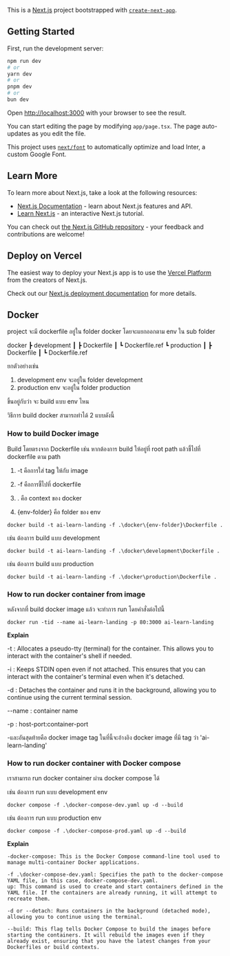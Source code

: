 This is a [Next.js](https://nextjs.org/) project bootstrapped with [`create-next-app`](https://github.com/vercel/next.js/tree/canary/packages/create-next-app).

## Getting Started

First, run the development server:

```bash
npm run dev
# or
yarn dev
# or
pnpm dev
# or
bun dev
```

Open [http://localhost:3000](http://localhost:3000) with your browser to see the result.

You can start editing the page by modifying `app/page.tsx`. The page auto-updates as you edit the file.

This project uses [`next/font`](https://nextjs.org/docs/basic-features/font-optimization) to automatically optimize and load Inter, a custom Google Font.

## Learn More

To learn more about Next.js, take a look at the following resources:

-   [Next.js Documentation](https://nextjs.org/docs) - learn about Next.js features and API.
-   [Learn Next.js](https://nextjs.org/learn) - an interactive Next.js tutorial.

You can check out [the Next.js GitHub repository](https://github.com/vercel/next.js/) - your feedback and contributions are welcome!

## Deploy on Vercel

The easiest way to deploy your Next.js app is to use the [Vercel Platform](https://vercel.com/new?utm_medium=default-template&filter=next.js&utm_source=create-next-app&utm_campaign=create-next-app-readme) from the creators of Next.js.

Check out our [Next.js deployment documentation](https://nextjs.org/docs/deployment) for more details.

## Docker

project จะมี dockerfile อยู่ใน folder docker โดยจะแยกออกตาม env ใน sub folder

docker
 ┣ development
 ┃ ┣ Dockerfile
 ┃ ┗ Dockerfile.ref
 ┗ production
 ┃ ┣ Dockerfile
 ┃ ┗ Dockerfile.ref

ยกตัวอย่างเช่น 

1. development env จะอยู่ใน folder development
2. production env จะอยู่ใน folder production

ขึ้นอยู่กับว่า จะ build แบบ env ไหน

วิธีการ build docker สามารถทำได้ 2 แบบดังนี้

### How to build Docker image

Build โดยตรงจาก Dockerfile เช่น หากต้องการ build ให้อยู่ที่ root path แล้วชี้ไปที่ dockerfile ตาม path

1. -t คือการใส่ tag ให้กับ image

2. -f คือการชี้ไปที่ dockerfile

3. . คือ context ของ docker

4. {env-folder} คือ folder ของ env

```
docker build -t ai-learn-landing -f .\docker\{env-folder}\Dockerfile .
```

เช่น ต้องการ build แบบ development

```
docker build -t ai-learn-landing -f .\docker\development\Dockerfile .
```

เช่น ต้องการ build แบบ production

```
docker build -t ai-learn-landing -f .\docker\production\Dockerfile .
```

### How to run docker container from image

หลังจากที่ build docker image แล้ว จะทำการ run โดยคำสั่งต่อไปนี้

```
docker run -tid --name ai-learn-landing -p 80:3000 ai-learn-landing
```

**Explain**

-t : Allocates a pseudo-tty (terminal) for the container. This allows you to interact with the container's shell if needed.

-i : Keeps STDIN open even if not attached. This ensures that you can interact with the container's terminal even when it's detached.

-d : Detaches the container and runs it in the background, allowing you to continue using the current terminal session.

--name : container name

-p : host-port:container-port

-และอันสุดท้ายคือ docker image tag ในที่นี้จะอ้างอิง docker image ที่มี tag ว่า 'ai-learn-landing'

### How to run docker container with Docker compose

เราสามารถ run docker container ผ่าน docker compose ได้

เช่น ต้องการ run แบบ development env

```
docker compose -f .\docker-compose-dev.yaml up -d --build
```

เช่น ต้องการ run แบบ production env

```
docker compose -f .\docker-compose-prod.yaml up -d --build
```

**Explain**

```
-docker-compose: This is the Docker Compose command-line tool used to manage multi-container Docker applications.

-f .\docker-compose-dev.yaml: Specifies the path to the docker-compose YAML file, in this case, docker-compose-dev.yaml.
up: This command is used to create and start containers defined in the YAML file. If the containers are already running, it will attempt to recreate them.

-d or --detach: Runs containers in the background (detached mode), allowing you to continue using the terminal.

--build: This flag tells Docker Compose to build the images before starting the containers. It will rebuild the images even if they already exist, ensuring that you have the latest changes from your Dockerfiles or build contexts.

```